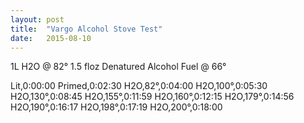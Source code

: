 ```yaml
---
layout: post
title:  "Vargo Alcohol Stove Test"
date:   2015-08-10
---
```

1L H2O @ 82°
1.5 floz Denatured Alcohol Fuel @ 66°

Lit,0:00:00
Primed,0:02:30
H2O,82°,0:04:00
H2O,100°,0:05:30
H2O,130°,0:08:45
H2O,155°,0:11:59
H2O,160°,0:12:15
H2O,179°,0:14:56
H2O,190°,0:16:17
H2O,198°,0:17:19
H2O,200°,0:18:00

